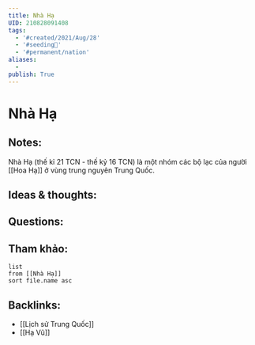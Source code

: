 ```yaml
---
title: Nhà Hạ
UID: 210828091408
tags:
  - '#created/2021/Aug/28'
  - '#seeding🌱'
  - '#permanent/nation'
aliases:
  - 
publish: True
---
```

# Nhà Hạ

## Notes:
Nhà Hạ (thế kỉ 21 TCN - thế kỷ 16 TCN) là một nhóm các bộ lạc của người [[Hoa Hạ]] ở vùng trung nguyên Trung Quốc.

## Ideas & thoughts:

## Questions:


## Tham khảo:
```dataview
list
from [[Nhà Hạ]]
sort file.name asc
```
## Backlinks:
- [[Lịch sử Trung Quốc]]
- [[Hạ Vũ]]

